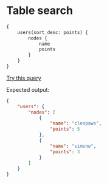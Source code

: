 # Table search

```graphql
{
    users(sort_desc: points) {
        nodes {
            name
            points
        }
    }
}
```
[Try this query](https://datasette-graphql-demo.datasette.io/graphql/fixtures?query=%0A%7B%0A%20%20%20%20users%28sort_desc%3A%20points%29%20%7B%0A%20%20%20%20%20%20%20%20nodes%20%7B%0A%20%20%20%20%20%20%20%20%20%20%20%20name%0A%20%20%20%20%20%20%20%20%20%20%20%20points%0A%20%20%20%20%20%20%20%20%7D%0A%20%20%20%20%7D%0A%7D%0A)

Expected output:

```json
{
    "users": {
        "nodes": [
            {
                "name": "cleopaws",
                "points": 5
            },
            {
                "name": "simonw",
                "points": 3
            }
        ]
    }
}
```

